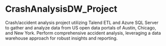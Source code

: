 # CrashAnalysisDW_Project
Crash/accident analysis project utilizing Talend ETL and Azure SQL Server to gather and analyze data from US open data portals of Austin, Chicago, and New York. Perform comprehensive accident analysis, leveraging a data warehouse approach for robust insights and reporting.
